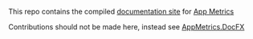This repo contains the compiled [documentation site](https://alhardy.github.io/app-metrics-docs/) for [App Metrics](https://github.com/alhardy/AppMetrics)

Contributions should not be made here, instead see [AppMetrics.DocFX](https://github.com/alhardy/AppMetrics.DocFx)
